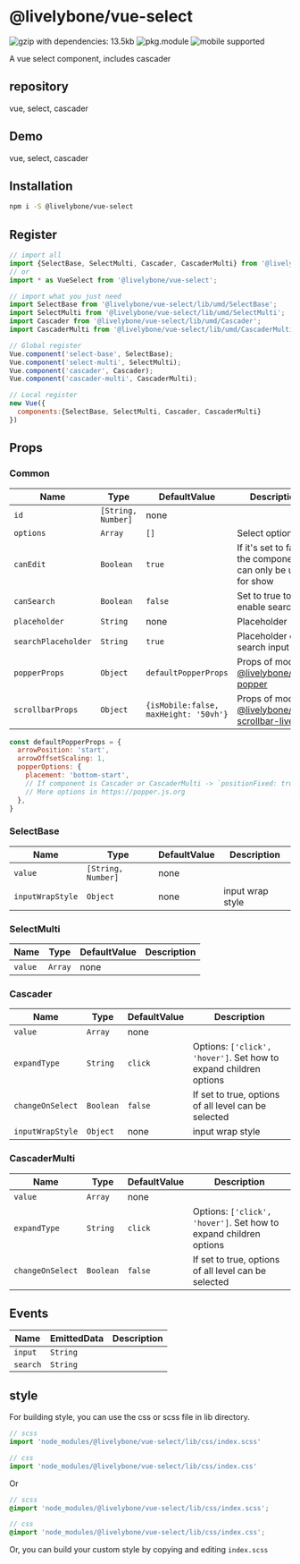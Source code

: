 # @livelybone/vue-select
![gzip with dependencies: 13.5kb](https://img.shields.io/badge/gzip--with--dependencies-13.5kb-brightgreen.svg "gzip with dependencies: 13.5kb")
![pkg.module](https://img.shields.io/badge/pkg.module-supported-blue.svg "pkg.module")
![mobile supported](https://img.shields.io/badge/mobile-supported-green.svg "mobile supported")

A vue select component, includes cascader

## repository
vue, select, cascader

## Demo
vue, select, cascader

## Installation
```bash
npm i -S @livelybone/vue-select
```

## Register
```js
// import all
import {SelectBase, SelectMulti, Cascader, CascaderMulti} from '@livelybone/vue-select';
// or
import * as VueSelect from '@livelybone/vue-select';

// import what you just need
import SelectBase from '@livelybone/vue-select/lib/umd/SelectBase';
import SelectMulti from '@livelybone/vue-select/lib/umd/SelectMulti';
import Cascader from '@livelybone/vue-select/lib/umd/Cascader';
import CascaderMulti from '@livelybone/vue-select/lib/umd/CascaderMulti';

// Global register
Vue.component('select-base', SelectBase);
Vue.component('select-multi', SelectMulti);
Vue.component('cascader', Cascader);
Vue.component('cascader-multi', CascaderMulti);

// Local register
new Vue({
  components:{SelectBase, SelectMulti, Cascader, CascaderMulti}
})
```

## Props

### Common
| Name                      | Type                                      | DefaultValue                                  | Description  |
| ------------------------- | ----------------------------------------- | --------------------------------------------- | ------------ |
| `id`                      | `[String, Number]`                        | none                                          |  |
| `options`                 | `Array`                                   | `[]`                                          | Select options |
| `canEdit`                 | `Boolean`                                 | `true`                                        | If it's set to false, the component can only be used for show |
| `canSearch`               | `Boolean`                                 | `false`                                       | Set to true to enable search |
| `placeholder`             | `String`                                  | none                                          | Placeholder  |
| `searchPlaceholder`       | `String`                                  | `true`                                        | Placeholder of search input |
| `popperProps`             | `Object`                                  | `defaultPopperProps`                          | Props of module [@livelybone/vue-popper](https://github.com/livelybone/vue-popper) |
| `scrollbarProps`          | `Object`                                  | `{isMobile:false, maxHeight: '50vh'}`         | Props of module [@livelybone/vue-scrollbar-live](https://github.com/livelybone/vue-scrollbar-live) |

```js
const defaultPopperProps = {
  arrowPosition: 'start',
  arrowOffsetScaling: 1,
  popperOptions: {
    placement: 'bottom-start',
    // If component is Cascader or CascaderMulti -> `positionFixed: true`
    // More options in https://popper.js.org
  },
}
```

### SelectBase
| Name              | Type                  | DefaultValue                                 | Description  |
| ----------------- | --------------------- | -------------------------------------------- | ------------ |
| `value`           | `[String, Number]`    | none   |  |
| `inputWrapStyle`  | `Object`              | none   | input wrap style |

### SelectMulti
| Name          | Type                  | DefaultValue                                 | Description  |
| ------------- | --------------------- | -------------------------------------------- | ------------ |
| `value`           | `Array`           | none   |  |

### Cascader
| Name              | Type                  | DefaultValue                                 | Description  |
| ----------------- | --------------------- | -------------------------------------------- | ------------ |
| `value`           | `Array`               | none          |  |
| `expandType`      | `String`              | `click`       | Options: `['click', 'hover']`. Set how to expand children options |
| `changeOnSelect`  | `Boolean`             | `false`       | If set to true, options of all level can be selected |
| `inputWrapStyle`  | `Object`              | none          | input wrap style |

### CascaderMulti
| Name              | Type                  | DefaultValue                                 | Description  |
| ----------------- | --------------------- | -------------------------------------------- | ------------ |
| `value`           | `Array`               | none          |  |
| `expandType`      | `String`              | `click`       | Options: `['click', 'hover']`. Set how to expand children options |
| `changeOnSelect`  | `Boolean`             | `false`       | If set to true, options of all level can be selected |

## Events
| Name                  | EmittedData           | Description                                       |
| --------------------- | --------------------- | ------------------------------------------------- |
| `input`               | `String`              | |
| `search`              | `String`              | |

## style
For building style, you can use the css or scss file in lib directory. 
```js
// scss
import 'node_modules/@livelybone/vue-select/lib/css/index.scss'

// css
import 'node_modules/@livelybone/vue-select/lib/css/index.css'
```
Or
```scss
// scss
@import 'node_modules/@livelybone/vue-select/lib/css/index.scss';

// css
@import 'node_modules/@livelybone/vue-select/lib/css/index.css';
```

Or, you can build your custom style by copying and editing `index.scss`
